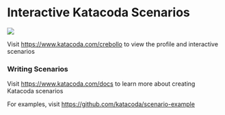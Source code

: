 # Interactive Katacoda Scenarios

[![](http://shields.katacoda.com/katacoda/crebollo/count.svg)](https://www.katacoda.com/crebollo "Get your profile on Katacoda.com")

Visit https://www.katacoda.com/crebollo to view the profile and interactive scenarios

### Writing Scenarios
Visit https://www.katacoda.com/docs to learn more about creating Katacoda scenarios

For examples, visit https://github.com/katacoda/scenario-example
